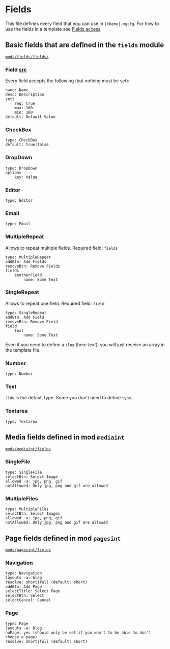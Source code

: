 
# Fields

This file defines every field that you can use in `|theme|.mgcfg`.
For how to use the fields in a template see [Fields access](fields_access.md)

## Basic fields that are defined in the `fields` module
[`mods/fields/fields/`](../mods/fields/fields)

### Field [src](../mods/fields/field.php)

Every field accepts the following (but nothing must be set):
```
name: Name
desc: Description
sett
    req: true
    max: 100
    min: 100
default: Default Value
```

### CheckBox
```
type: CheckBox
default: true|false
```

### DropDown
```
type: DropDown
options
    key: Value
```

### Editor
```
type: Editor
```

### Email
```
type: Email
```

### MultipleRepeat

Allows to repeat multiple fields.
Required field: `fields`

```
type: MultipleRepeat
addBtn: Add Fields
removeBtn: Remove Fields 
fields
    anotherField
        name: Some Text
```


### SingleRepeat

Allows to repeat one field.
Required field: `field`

```
type: SingleRepeat
addBtn: Add Field
removeBtn: Remove Field
field
    text
        name: Some Text
```

Even if you need to define a `slug` (here *text*), you will just receive an array in the template file.


### Number
```
type: Number
```

### Text

This is the default type.
Some you don't need to define `type`.

### Textarea
```
type: Textarea
```

## Media fields defined in mod `mediaint`
[`mods/mediaint/fields`](../mods/mediaint/fields)

### SingleFile
```
type: SingleFile
selectBtn: Select Image
allowed -a: jpg, png, gif
notAllowed: Only jpg, png and gif are allowed
```

### MultipleFiles
```
type: MultipleFiles
selectBtn: Select Images
allowed -a: jpg, png, gif
notAllowed: Only jpg, png and gif are allowed
```


## Page fields defined in mod `pagesint`
[`mods/pagesint/fields`](../mods/pagesint/fields)

### Navigation
```
type: Navigation
layouts -a: blog
resolve: short|full (default: short)
addBtn: Add Page
selectTitle: Select Page
selectBtn: Select
selectCancel: Cancel
```

### Page
```
type: Page
layouts -a: blog
noPage: yes (should only be set if you wan't to be able to don't choose a page)
resolve: short|full (default: short)
```